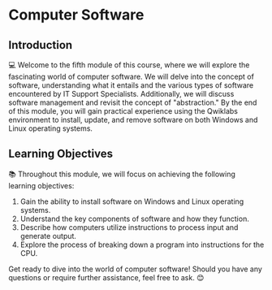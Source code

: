 # Computer Software

## Introduction
💻 Welcome to the fifth module of this course, where we will explore the fascinating world of computer software. We will delve into the concept of software, understanding what it entails and the various types of software encountered by IT Support Specialists. Additionally, we will discuss software management and revisit the concept of "abstraction." By the end of this module, you will gain practical experience using the Qwiklabs environment to install, update, and remove software on both Windows and Linux operating systems.

## Learning Objectives
📚 Throughout this module, we will focus on achieving the following learning objectives:

1. Gain the ability to install software on Windows and Linux operating systems.
2. Understand the key components of software and how they function.
3. Describe how computers utilize instructions to process input and generate output.
4. Explore the process of breaking down a program into instructions for the CPU.

Get ready to dive into the world of computer software! Should you have any questions or require further assistance, feel free to ask. 😊